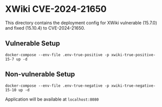 # XWiki CVE-2024-21650

This directory contains the deployment config for XWiki vulnerable (15.7.0) and fixed (15.10.4) to CVE-2024-21650.

## Vulnerable Setup

```
docker-compose --env-file .env-true-positive -p xwiki-true-positive-15-7 up -d
```

## Non-vulnerable Setup

```
docker-compose --env-file .env-true-negative -p xwiki-true-negative-15-10 up -d
```

Application will be available at `localhost:8080`

